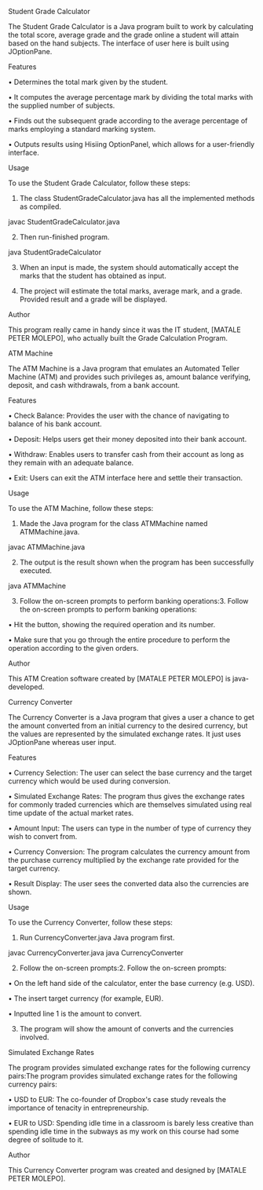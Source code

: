 Student Grade Calculator

The Student Grade Calculator is a Java program built to work by calculating the total score, average grade and the grade online a student will attain based on the hand subjects. The interface of user here is built using JOptionPane.


Features

• Determines the total mark given by the student.

• It computes the average percentage mark by dividing the total marks with the supplied number of subjects.

• Finds out the subsequent grade according to the average percentage of marks employing a standard marking system.

• Outputs results using Hisiing OptionPanel, which allows for a user-friendly interface.

Usage

To use the Student Grade Calculator, follow these steps:

1. The class StudentGradeCalculator.java has all the implemented methods as compiled.

javac StudentGradeCalculator.java

2. Then run-finished program.

java StudentGradeCalculator

3. When an input is made, the system should automatically accept the marks that the student has obtained as input.

4. The project will estimate the total marks, average mark, and a grade. Provided result and a grade will be displayed.

Author

This program really came in handy since it was the IT student, [MATALE PETER MOLEPO], who actually built the Grade Calculation Program.




ATM Machine

The ATM Machine is a Java program that emulates an Automated Teller Machine (ATM) and provides such privileges as, amount balance verifying, deposit, and cash withdrawals, from a bank account.

Features

• Check Balance: Provides the user with the chance of navigating to balance of his bank account.

• Deposit: Helps users get their money deposited into their bank account.

• Withdraw: Enables users to transfer cash from their account as long as they remain with an adequate balance.

• Exit: Users can exit the ATM interface here and settle their transaction.

Usage

To use the ATM Machine, follow these steps:

1. Made the Java program for the class ATMMachine named ATMMachine.java.

javac ATMMachine.java

2. The output is the result shown when the program has been successfully executed.

java ATMMachine

3. Follow the on-screen prompts to perform banking operations:3. Follow the on-screen prompts to perform banking operations:

• Hit the button, showing the required operation and its number.

• Make sure that you go through the entire procedure to perform the operation according to the given orders.

Author

This ATM Creation software created by [MATALE PETER MOLEPO] is java-developed.



Currency Converter

The Currency Converter is a Java program that gives a user a chance to get the amount converted from an initial currency to the desired currency, but the values are represented by the simulated exchange rates. It just uses JOptionPane whereas user input.


Features

• Currency Selection: The user can select the base currency and the target currency which would be used during conversion.

• Simulated Exchange Rates: The program thus gives the exchange rates for commonly traded currencies which are themselves simulated using real time update of the actual market rates.

• Amount Input: The users can type in the number of type of currency they wish to convert from.

• Currency Conversion: The program calculates the currency amount from the purchase currency multiplied by the exchange rate provided for the target currency.

• Result Display: The user sees the converted data also the currencies are shown.

Usage

To use the Currency Converter, follow these steps:

1. Run CurrencyConverter.java Java program first.

javac CurrencyConverter.java java CurrencyConverter

2. Follow the on-screen prompts:2. Follow the on-screen prompts:

• On the left hand side of the calculator, enter the base currency (e.g. USD).

• The insert target currency (for example, EUR).

• Inputted line 1 is the amount to convert.

3. The program will show the amount of converts and the currencies involved.

Simulated Exchange Rates

The program provides simulated exchange rates for the following currency pairs:The program provides simulated exchange rates for the following currency pairs:

• USD to EUR: The co-founder of Dropbox's case study reveals the importance of tenacity in entrepreneurship.

• EUR to USD: Spending idle time in a classroom is barely less creative than spending idle time in the subways as my work on this course had some degree of solitude to it.

Author

This Currency Converter program was created and designed by [MATALE PETER MOLEPO].
